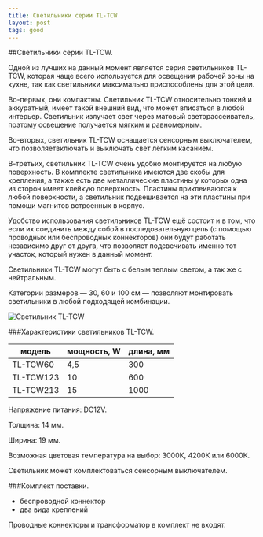 ```yaml
---
title: Светильники серии TL-TCW
layout: post
tags: good
---
```

##Светильники серии TL-TCW.

Одной из лучших на данный момент является серия светильников TL-TCW, которая чаще всего используется для освещения рабочей зоны на кухне, так как светильники максимально приспособлены для этой цели.

Во-первых, они компактны. Светильник TL-TCW относительно тонкий и аккуратный, имеет такой внешний вид, что может вписаться в любой интерьер. Светильник излучает свет через матовый светорассеиватель, поэтому освещение получается мягким и равномерным.

Во-вторых, светильник TL-TCW оснащается сенсорным выключателем, что позволяетвключать и выключать свет лёгким касанием.

В-третьих, светильник TL-TCW очень удобно монтируется на любую поверхность. В комплекте светильника имеются две скобы для крепления, а также есть две металлические пластины у которых одна из сторон имеет клейкую поверхность. Пластины приклеиваются к любой поверхности, а светильник подвешивается на эти пластины при помощи магнитов встроенных в корпус.

Удобство использования светильников TL-TCW ещё состоит и в том, что если их соединить между собой в последовательную цепь (с помощью проводных или беспроводных коннекторов) они будут работать независимо друг от друга, что позволяет подсвечивать именно тот участок, который нужен в данный момент.

Светильники TL-TCW могут быть с белым теплым светом, а так же с нейтральным.

Категории размеров — 30, 60 и 100 см — позволяют монтировать светильники в любой подходящей комбинации.

![Светильник TL-TCW](/images/posts/09-01-tl-tcw.jpg)

###Характеристики светильников TL-TCW.

| модель | мощность, W | длина, мм |
| - | - | - |
| TL-TCW60 | 4,5 | 300 |
| TL-TCW123 | 10 | 600 |
| TL-TCW213 | 15 | 1000 |

Напряжение питания: DC12V.

Толщина: 14 мм.

Ширина: 19 мм.

Возможная цветовая температура на выбор: 3000К, 4200К или 6000К.

Светильник может комплектоваться сенсорным выключателем.

###Комплект поставки.

+ беспроводной коннектор
+ два вида креплений

Проводные коннекторы и трансформатор в комплект не входят.
